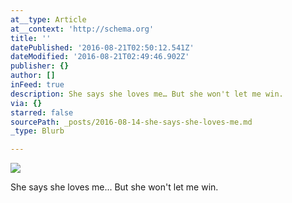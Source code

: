 ```yaml
---
at__type: Article
at__context: 'http://schema.org'
title: ''
datePublished: '2016-08-21T02:50:12.541Z'
dateModified: '2016-08-21T02:49:46.902Z'
publisher: {}
author: []
inFeed: true
description: She says she loves me… But she won't let me win.
via: {}
starred: false
sourcePath: _posts/2016-08-14-she-says-she-loves-me.md
_type: Blurb

---
```

![](https://the-grid-user-content.s3-us-west-2.amazonaws.com/d261c050-e647-49f2-b99b-78eb4c8ccfc1.jpg)

She says she loves me... But she won't let me win.